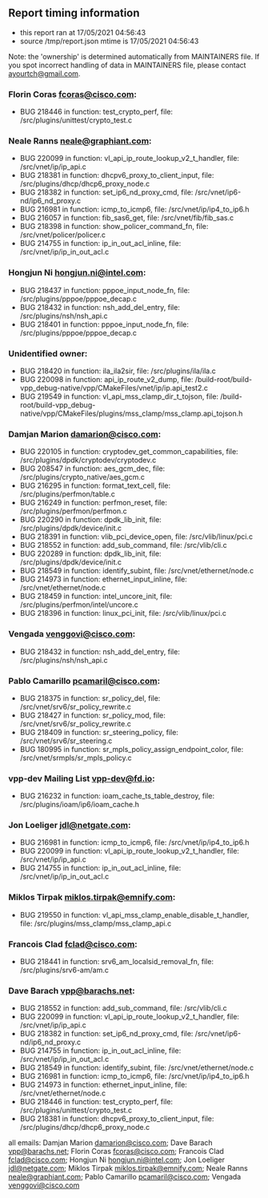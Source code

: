 ## Report timing information
  * this report ran at 17/05/2021 04:56:43
  * source /tmp/report.json mtime is 17/05/2021 04:56:43

Note: the 'ownership' is determined automatically from MAINTAINERS file. If you spot incorrect handling of data in MAINTAINERS file, please contact ayourtch@gmail.com.

### Florin Coras <fcoras@cisco.com>:
  * BUG 218446 in function: test_crypto_perf, file: /src/plugins/unittest/crypto_test.c
### Neale Ranns <neale@graphiant.com>:
  * BUG 220099 in function: vl_api_ip_route_lookup_v2_t_handler, file: /src/vnet/ip/ip_api.c
  * BUG 218381 in function: dhcpv6_proxy_to_client_input, file: /src/plugins/dhcp/dhcp6_proxy_node.c
  * BUG 218382 in function: set_ip6_nd_proxy_cmd, file: /src/vnet/ip6-nd/ip6_nd_proxy.c
  * BUG 216981 in function: icmp_to_icmp6, file: /src/vnet/ip/ip4_to_ip6.h
  * BUG 216057 in function: fib_sas6_get, file: /src/vnet/fib/fib_sas.c
  * BUG 218398 in function: show_policer_command_fn, file: /src/vnet/policer/policer.c
  * BUG 214755 in function: ip_in_out_acl_inline, file: /src/vnet/ip/ip_in_out_acl.c
### Hongjun Ni <hongjun.ni@intel.com>:
  * BUG 218437 in function: pppoe_input_node_fn, file: /src/plugins/pppoe/pppoe_decap.c
  * BUG 218432 in function: nsh_add_del_entry, file: /src/plugins/nsh/nsh_api.c
  * BUG 218401 in function: pppoe_input_node_fn, file: /src/plugins/pppoe/pppoe_decap.c
### Unidentified owner:
  * BUG 218420 in function: ila_ila2sir, file: /src/plugins/ila/ila.c
  * BUG 220098 in function: api_ip_route_v2_dump, file: /build-root/build-vpp_debug-native/vpp/CMakeFiles/vnet/ip/ip.api_test2.c
  * BUG 219549 in function: vl_api_mss_clamp_dir_t_tojson, file: /build-root/build-vpp_debug-native/vpp/CMakeFiles/plugins/mss_clamp/mss_clamp.api_tojson.h
### Damjan Marion <damarion@cisco.com>:
  * BUG 220105 in function: cryptodev_get_common_capabilities, file: /src/plugins/dpdk/cryptodev/cryptodev.c
  * BUG 208547 in function: aes_gcm_dec, file: /src/plugins/crypto_native/aes_gcm.c
  * BUG 216295 in function: format_text_cell, file: /src/plugins/perfmon/table.c
  * BUG 216249 in function: perfmon_reset, file: /src/plugins/perfmon/perfmon.c
  * BUG 220290 in function: dpdk_lib_init, file: /src/plugins/dpdk/device/init.c
  * BUG 218391 in function: vlib_pci_device_open, file: /src/vlib/linux/pci.c
  * BUG 218552 in function: add_sub_command, file: /src/vlib/cli.c
  * BUG 220289 in function: dpdk_lib_init, file: /src/plugins/dpdk/device/init.c
  * BUG 218549 in function: identify_subint, file: /src/vnet/ethernet/node.c
  * BUG 214973 in function: ethernet_input_inline, file: /src/vnet/ethernet/node.c
  * BUG 218459 in function: intel_uncore_init, file: /src/plugins/perfmon/intel/uncore.c
  * BUG 218396 in function: linux_pci_init, file: /src/vlib/linux/pci.c
### Vengada <venggovi@cisco.com>:
  * BUG 218432 in function: nsh_add_del_entry, file: /src/plugins/nsh/nsh_api.c
### Pablo Camarillo <pcamaril@cisco.com>:
  * BUG 218375 in function: sr_policy_del, file: /src/vnet/srv6/sr_policy_rewrite.c
  * BUG 218427 in function: sr_policy_mod, file: /src/vnet/srv6/sr_policy_rewrite.c
  * BUG 218409 in function: sr_steering_policy, file: /src/vnet/srv6/sr_steering.c
  * BUG 180995 in function: sr_mpls_policy_assign_endpoint_color, file: /src/vnet/srmpls/sr_mpls_policy.c
### vpp-dev Mailing List <vpp-dev@fd.io>:
  * BUG 216232 in function: ioam_cache_ts_table_destroy, file: /src/plugins/ioam/ip6/ioam_cache.h
### Jon Loeliger <jdl@netgate.com>:
  * BUG 216981 in function: icmp_to_icmp6, file: /src/vnet/ip/ip4_to_ip6.h
  * BUG 220099 in function: vl_api_ip_route_lookup_v2_t_handler, file: /src/vnet/ip/ip_api.c
  * BUG 214755 in function: ip_in_out_acl_inline, file: /src/vnet/ip/ip_in_out_acl.c
### Miklos Tirpak <miklos.tirpak@emnify.com>:
  * BUG 219550 in function: vl_api_mss_clamp_enable_disable_t_handler, file: /src/plugins/mss_clamp/mss_clamp_api.c
### Francois Clad <fclad@cisco.com>:
  * BUG 218441 in function: srv6_am_localsid_removal_fn, file: /src/plugins/srv6-am/am.c
### Dave Barach <vpp@barachs.net>:
  * BUG 218552 in function: add_sub_command, file: /src/vlib/cli.c
  * BUG 220099 in function: vl_api_ip_route_lookup_v2_t_handler, file: /src/vnet/ip/ip_api.c
  * BUG 218382 in function: set_ip6_nd_proxy_cmd, file: /src/vnet/ip6-nd/ip6_nd_proxy.c
  * BUG 214755 in function: ip_in_out_acl_inline, file: /src/vnet/ip/ip_in_out_acl.c
  * BUG 218549 in function: identify_subint, file: /src/vnet/ethernet/node.c
  * BUG 216981 in function: icmp_to_icmp6, file: /src/vnet/ip/ip4_to_ip6.h
  * BUG 214973 in function: ethernet_input_inline, file: /src/vnet/ethernet/node.c
  * BUG 218446 in function: test_crypto_perf, file: /src/plugins/unittest/crypto_test.c
  * BUG 218381 in function: dhcpv6_proxy_to_client_input, file: /src/plugins/dhcp/dhcp6_proxy_node.c


all emails: Damjan Marion <damarion@cisco.com>; Dave Barach <vpp@barachs.net>; Florin Coras <fcoras@cisco.com>; Francois Clad <fclad@cisco.com>; Hongjun Ni <hongjun.ni@intel.com>; Jon Loeliger <jdl@netgate.com>; Miklos Tirpak <miklos.tirpak@emnify.com>; Neale Ranns <neale@graphiant.com>; Pablo Camarillo <pcamaril@cisco.com>; Vengada <venggovi@cisco.com>
